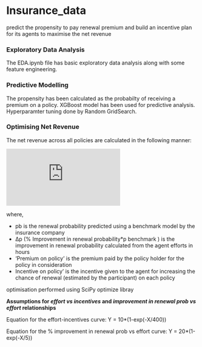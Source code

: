 # Insurance_data
predict the propensity to pay renewal premium and build an incentive plan for its agents to maximise the net revenue 

### Exploratory Data Analysis
The EDA.ipynb file has basic exploratory data analysis along with some feature engineering. 

### Predictive Modelling
The propensity has been calculated as the probabilty of receiving a premium on a policy. XGBoost model has been used for predictive analysis. Hyperparamter tuning  done by Random GridSearch. 

### Optimising Net Revenue
The net revenue across all policies are calculated in the following manner:

![img](http://latex.codecogs.com/svg.latex?Total%5C%2CRevenue%3D%5Csum_%7Bacross%5C%2Call%5C%2Cpolicies%7D%28p_%7Bb%7D%2B%5CDelta%00p%29%2Apremium%5C%2Con%5C%2Cpolicy-Incentives%5C%2Con%5C%2Cpolicy%29)

where, 
* pb is the renewal probability predicted using a benchmark model by the insurance company
* ∆p (% Improvement in renewal probability*p benchmark ) is the improvement in renewal probability calculated from the agent efforts in hours
* ‘Premium on policy’ is the premium paid by the policy holder for the policy in consideration
* Incentive on policy’ is the incentive given to the agent for increasing the chance of renewal (estimated by the participant) on each policy

optimisation performed using SciPy optimize libray


**Assumptions for _effort vs incentives_ and _improvement in renewal prob vs effort_ relationships**

Equation for the effort-incentives curve: Y = 10*(1-exp(-X/400))

Equation for the % improvement in renewal prob vs effort curve:
Y = 20*(1-exp(-X/5))
